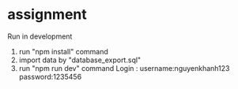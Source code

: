 # assignment

Run in development

1. run "npm install" command
2. import data by "database_export.sql"
3. run "npm run dev" command
   Login :
   username:nguyenkhanh123
   password:1235456
